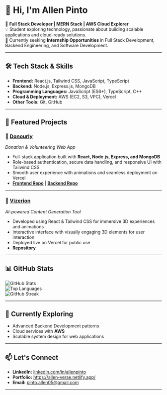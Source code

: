 # 👋 Hi, I'm Allen Pinto  

🎯 **Full Stack Developer | MERN Stack | AWS Cloud Explorer**  
💡 Student exploring technology, passionate about building scalable applications and cloud-ready solutions.  
🚀 Currently seeking **Internship Opportunities** in Full Stack Development, Backend Engineering, and Software Development.  

---

## 🛠️ Tech Stack & Skills  
- **Frontend:** React.js, Tailwind CSS, JavaScript, TypeScript  
- **Backend:** Node.js, Express.js, MongoDB  
- **Programming Languages:** JavaScript (ES6+), TypeScript, C++  
- **Cloud & Deployment:** AWS (EC2, S3, VPC), Vercel  
- **Other Tools:** Git, GitHub  

---

## 📌 Featured Projects  

### 🔹 [Donourly](https://donourly-frontend-18.vercel.app/)  
*Donation & Volunteering Web App*  
- Full-stack application built with **React, Node.js, Express, and MongoDB**  
- Role-based authentication, secure data handling, and responsive UI with Tailwind CSS  
- Smooth user experience with animations and seamless deployment on Vercel  
- **[Frontend Repo](https://github.com/allenpinto/donourly-frontend)** | **[Backend Repo](https://github.com/allenpinto/donourly-backend)**  

---

### 🔹 [Vizerion](https://vizerion.vercel.app/)  
*AI-powered Content Generation Tool*  
- Developed using React & Tailwind CSS for immersive 3D experiences and animations  
- Interactive interface with visually engaging 3D elements for user interaction  
- Deployed live on Vercel for public use  
- **[Repository](https://github.com/allenpinto/vizerion)**  

---

## 📊 GitHub Stats  
![GitHub Stats](https://github-readme-stats.vercel.app/api?username=allenpinto&show_icons=true&theme=radical)  
![Top Languages](https://github-readme-stats.vercel.app/api/top-langs/?username=allenpinto&layout=compact&theme=radical)  
![GitHub Streak](https://github-readme-streak-stats.herokuapp.com/?user=allenpinto&theme=radical)  

---

## 🌱 Currently Exploring  
- Advanced Backend Development patterns  
- Cloud services with **AWS**  
- Scalable system design for web applications  

---

## 📫 Let's Connect  
- **LinkedIn:** [linkedin.com/in/allenpinto](https://linkedin.com/in/allenpinto)  
- **Portfolio:** https://allen-verse.netlify.app/ 
- **Email:** pinto.allen05@gmail.com  

---
